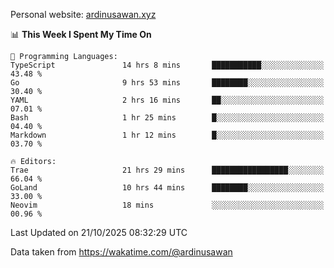 Personal website: [ardinusawan.xyz](https://ardinusawan.xyz)

<!--START_SECTION:waka-->
📊 **This Week I Spent My Time On** 

```text
💬 Programming Languages: 
TypeScript               14 hrs 8 mins       ███████████░░░░░░░░░░░░░░   43.48 % 
Go                       9 hrs 53 mins       ████████░░░░░░░░░░░░░░░░░   30.40 % 
YAML                     2 hrs 16 mins       ██░░░░░░░░░░░░░░░░░░░░░░░   07.01 % 
Bash                     1 hr 25 mins        █░░░░░░░░░░░░░░░░░░░░░░░░   04.40 % 
Markdown                 1 hr 12 mins        █░░░░░░░░░░░░░░░░░░░░░░░░   03.70 % 

🔥 Editors: 
Trae                     21 hrs 29 mins      █████████████████░░░░░░░░   66.04 % 
GoLand                   10 hrs 44 mins      ████████░░░░░░░░░░░░░░░░░   33.00 % 
Neovim                   18 mins             ░░░░░░░░░░░░░░░░░░░░░░░░░   00.96 % 
```


 Last Updated on 21/10/2025 08:32:29 UTC
<!--END_SECTION:waka-->
Data taken from https://wakatime.com/@ardinusawan
